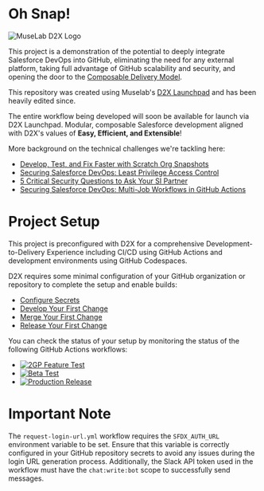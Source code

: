 # Oh Snap!
![MuseLab D2X Logo](https://github.com/user-attachments/assets/0146c305-ffd6-4651-a25f-910f6fd68e1c)

This project is a demonstration of the potential to deeply integrate Salesforce DevOps into GitHub, eliminating the need for any external platform, taking full advantage of GitHub scalability and security, and opening the door to the [Composable Delivery Model](https://muselab.com/bench-notes/introducing-the-composable-delivery-model).

This repository was created using Muselab's [D2X Launchpad](https://launchpad.muselab.com) and has been heavily edited since. 

The entire workflow being developed will soon be available for launch via D2X Launchpad. Modular, composable Salesforce development aligned with D2X's values of **Easy, Efficient, and Extensible**!

More background on the technical challenges we're tackling here:
* [Develop, Test, and Fix Faster with Scratch Org Snapshots](https://muselab.com/bench-notes/develop-test-and-fix-faster-with-scratch-org-snapshots)
* [Securing Salesforce DevOps: Least Privilege Access Control](https://muselab.com/bench-notes/securing-salesforce-devops-least-privilege-access-control)
* [5 Critical Security Questions to Ask Your SI Partner](https://muselab.com/bench-notes/5-critical-security-questions-to-ask-your-si-partner)
* [Securing Salesforce DevOps: Multi-Job Workflows in GitHub Actions](https://muselab.com/bench-notes/securing-salesforce-devops-multi-job-workflows-in-github-actions)

# Project Setup
This project is preconfigured with D2X for a comprehensive Development-to-Delivery Experience including CI/CD using GitHub Actions and development environments using GitHub Codespaces.

D2X requires some minimal configuration of your GitHub organization or repository to complete the setup and enable builds:
* [Configure Secrets](https://d2x.readthedocs.io/en/latest/tutorial/#secrets)
* [Develop Your First Change](https://d2x.readthedocs.io/en/latest/tutorial/#develop)
* [Merge Your First Change](https://d2x.readthedocs.io/en/latest/tutorial/#merge)
* [Release Your First Change](https://d2x.readthedocs.io/en/latest/tutorial/#release)

You can check the status of your setup by monitoring the status of the following GitHub Actions workflows:
* [![2GP Feature Test](https://github.com/muselab-d2x/Oh-Snap/actions/workflows/feature.yml/badge.svg)](https://github.com/muselab-d2x/Oh-Snap/actions/workflows/feature.yml)
* [![Beta Test](https://github.com/muselab-d2x/Oh-Snap/actions/workflows/beta.yml/badge.svg)](https://github.com/muselab-d2x/Oh-Snap/actions/workflows/beta.yml)
* [![Production Release](https://github.com/muselab-d2x/Oh-Snap/actions/workflows/release.yml/badge.svg)](https://github.com/muselab-d2x/Oh-Snap/actions/workflows/release.yml)

# Important Note
The `request-login-url.yml` workflow requires the `SFDX_AUTH_URL` environment variable to be set. Ensure that this variable is correctly configured in your GitHub repository secrets to avoid any issues during the login URL generation process. Additionally, the Slack API token used in the workflow must have the `chat:write:bot` scope to successfully send messages.
